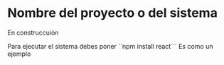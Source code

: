 <h1> Nombre del proyecto o del sistema</h1>
En construccuiòn

Para ejecutar el sistema debes poner ´´npm install react´´´ Es como un ejemplo
